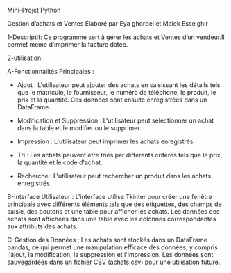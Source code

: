 Mini-Projet Python     



Gestion d’achats et Ventes
   Élaboré par Eya ghorbel et Malek Esseighir

1-Descriptif:
Ce programme sert à gérer les achats et Ventes d’un vendeur.Il permet meme d’imprimer la facture datée.


2-utilisation:

A-Fonctionnalités Principales :

- Ajout : L'utilisateur peut ajouter des achats en saisissant les détails tels que le matricule, le fournisseur, le numéro de téléphone, le produit, le prix et la quantité. Ces données sont ensuite enregistrées dans un DataFrame.

- Modification et Suppression : L'utilisateur peut sélectionner un achat dans la table et le modifier ou le supprimer.
  
- Impression : L'utilisateur peut imprimer les achats enregistrés.

- Tri : Les achats peuvent être triés par différents critères tels que le prix, la quantité et le code d'achat.

- Recherche : L'utilisateur peut rechercher un produit dans les achats enregistrés.

B-Interface Utilisateur :
L'interface utilise Tkinter pour créer une fenêtre principale avec différents éléments tels que des étiquettes, des champs de saisie, des boutons et une table pour afficher les achats.
Les données des achats sont affichées dans une table avec les colonnes correspondantes aux attributs des achats.

C-Gestion des Données :
Les achats sont stockés dans un DataFrame pandas, ce qui permet une manipulation efficace des données, y compris l'ajout, la modification, la suppression et l'impression.
Les données sont sauvegardées dans un fichier CSV (achats.csv) pour une utilisation future.


